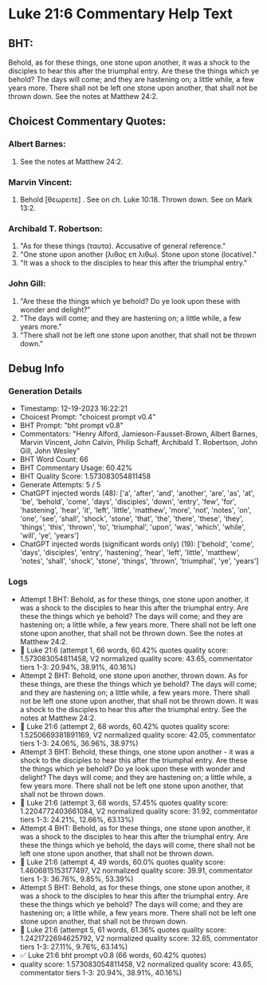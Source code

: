 # Luke 21:6 Commentary Help Text

## BHT:
Behold, as for these things, one stone upon another, it was a shock to the disciples to hear this after the triumphal entry. Are these the things which ye behold? The days will come; and they are hastening on; a little while, a few years more. There shall not be left one stone upon another, that shall not be thrown down. See the notes at Matthew 24:2.

## Choicest Commentary Quotes:
### Albert Barnes:
1. See the notes at Matthew 24:2.


### Marvin Vincent:
1. Behold [θεωρειτε] . See on ch. Luke 10:18. 
Thrown down. See on Mark 13:2.


### Archibald T. Robertson:
1. "As for these things (ταυτα). Accusative of general reference."
2. "One stone upon another (λιθος επ λιθω). Stone upon stone (locative)."
3. "It was a shock to the disciples to hear this after the triumphal entry."

### John Gill:
1. "Are these the things which ye behold? Do ye look upon these with wonder and delight?"
2. "The days will come; and they are hastening on; a little while, a few years more."
3. "There shall not be left one stone upon another, that shall not be thrown down."


## Debug Info
### Generation Details
- Timestamp: 12-19-2023 16:22:21
- Choicest Prompt: "choicest prompt v0.4"
- BHT Prompt: "bht prompt v0.8"
- Commentators: "Henry Alford, Jamieson-Fausset-Brown, Albert Barnes, Marvin Vincent, John Calvin, Philip Schaff, Archibald T. Robertson, John Gill, John Wesley"
- BHT Word Count: 66
- BHT Commentary Usage: 60.42%
- BHT Quality Score: 1.573083054811458
- Generate Attempts: 5 / 5
- ChatGPT injected words (48):
	['a', 'after', 'and', 'another', 'are', 'as', 'at', 'be', 'behold', 'come', 'days', 'disciples', 'down', 'entry', 'few', 'for', 'hastening', 'hear', 'it', 'left', 'little', 'matthew', 'more', 'not', 'notes', 'on', 'one', 'see', 'shall', 'shock', 'stone', 'that', 'the', 'there', 'these', 'they', 'things', 'this', 'thrown', 'to', 'triumphal', 'upon', 'was', 'which', 'while', 'will', 'ye', 'years']
- ChatGPT injected words (significant words only) (19):
	['behold', 'come', 'days', 'disciples', 'entry', 'hastening', 'hear', 'left', 'little', 'matthew', 'notes', 'shall', 'shock', 'stone', 'things', 'thrown', 'triumphal', 'ye', 'years']

### Logs
- Attempt 1 BHT: Behold, as for these things, one stone upon another, it was a shock to the disciples to hear this after the triumphal entry. Are these the things which ye behold? The days will come; and they are hastening on; a little while, a few years more. There shall not be left one stone upon another, that shall not be thrown down. See the notes at Matthew 24:2.
- 🔄 Luke 21:6 (attempt 1, 66 words, 60.42% quotes quality score: 1.573083054811458, V2 normalized quality score: 43.65, commentator tiers 1-3: 20.94%, 38.91%, 40.16%)
- Attempt 2 BHT: Behold, one stone upon another, thrown down. As for these things, are these the things which ye behold? The days will come; and they are hastening on; a little while, a few years more. There shall not be left one stone upon another, that shall not be thrown down. It was a shock to the disciples to hear this after the triumphal entry. See the notes at Matthew 24:2.
- 🔄 Luke 21:6 (attempt 2, 68 words, 60.42% quotes quality score: 1.5250669381891169, V2 normalized quality score: 42.05, commentator tiers 1-3: 24.06%, 36.96%, 38.97%)
- Attempt 3 BHT: Behold, these things, one stone upon another - it was a shock to the disciples to hear this after the triumphal entry. Are these the things which ye behold? Do ye look upon these with wonder and delight? The days will come; and they are hastening on; a little while, a few years more. There shall not be left one stone upon another, that shall not be thrown down.
- 🔄 Luke 21:6 (attempt 3, 68 words, 57.45% quotes quality score: 1.2204772403661084, V2 normalized quality score: 31.92, commentator tiers 1-3: 24.21%, 12.66%, 63.13%)
- Attempt 4 BHT: Behold, as for these things, one stone upon another, it was a shock to the disciples to hear this after the triumphal entry. Are these the things which ye behold, the days will come, there shall not be left one stone upon another, that shall not be thrown down.
- 🔄 Luke 21:6 (attempt 4, 49 words, 60.0% quotes quality score: 1.4606815153177497, V2 normalized quality score: 39.91, commentator tiers 1-3: 36.76%, 9.85%, 53.39%)
- Attempt 5 BHT: Behold, as for these things, one stone upon another, it was a shock to the disciples to hear this after the triumphal entry. Are these the things which ye behold? The days will come; and they are hastening on; a little while, a few years more. There shall not be left one stone upon another, that shall not be thrown down.
- 🔄 Luke 21:6 (attempt 5, 61 words, 61.36% quotes quality score: 1.2421722694625792, V2 normalized quality score: 32.65, commentator tiers 1-3: 27.11%, 9.76%, 63.14%)
- ✅ Luke 21:6 bht prompt v0.8 (66 words, 60.42% quotes)
- quality score: 1.573083054811458, V2 normalized quality score: 43.65, commentator tiers 1-3: 20.94%, 38.91%, 40.16%)